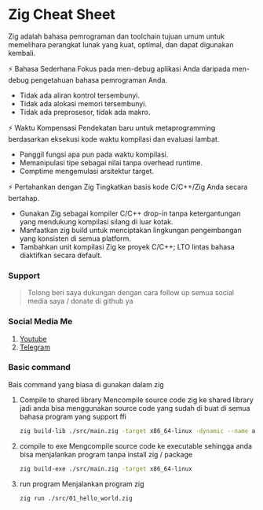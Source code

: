 # Zig Cheat Sheet
Zig adalah bahasa pemrograman dan toolchain tujuan umum untuk memelihara perangkat lunak yang kuat, optimal, dan dapat digunakan kembali.

⚡ Bahasa Sederhana
Fokus pada men-debug aplikasi Anda daripada men-debug pengetahuan bahasa pemrograman Anda.

- Tidak ada aliran kontrol tersembunyi.
- Tidak ada alokasi memori tersembunyi.
- Tidak ada preprosesor, tidak ada makro.

⚡ Waktu Kompensasi
Pendekatan baru untuk metaprogramming berdasarkan eksekusi kode waktu kompilasi dan evaluasi lambat.

- Panggil fungsi apa pun pada waktu kompilasi.
- Memanipulasi tipe sebagai nilai tanpa overhead runtime.
- Comptime mengemulasi arsitektur target.
  
⚡ Pertahankan dengan Zig
Tingkatkan basis kode C/C++/Zig Anda secara bertahap.

- Gunakan Zig sebagai kompiler C/C++ drop-in tanpa ketergantungan yang mendukung kompilasi silang di luar kotak.
- Manfaatkan zig build untuk menciptakan lingkungan pengembangan yang konsisten di semua platform.
- Tambahkan unit kompilasi Zig ke proyek C/C++; LTO lintas bahasa diaktifkan secara default.


### Support
> Tolong beri saya dukungan dengan cara follow up semua social media saya / donate di github ya

### Social Media Me

1. [Youtube](https://youtube.com/@azkadev)
2. [Telegram](https://t.me/azkadev)

### Basic command
Bais command yang biasa di gunakan dalam zig
1. Compile to shared library
    Mencompile source code zig ke shared library jadi anda bisa menggunakan source code yang sudah di buat di semua bahasa program yang support ffi
    ```bash
    zig build-lib ./src/main.zig -target x86_64-linux -dynamic --name azka
    ```

2. compile to exe
    Mengcompile source code ke executable sehingga anda bisa menjalankan program tanpa install zig / package
    ```bash
    zig build-exe ./src/main.zig -target x86_64-linux
    ```

3. run program
    Menjalankan program zig
    ```bash
    zig run ./src/01_hello_world.zig
    ```